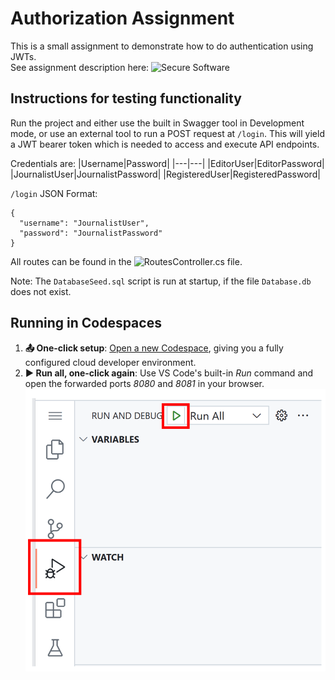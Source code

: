 # Authorization Assignment
This is a small assignment to demonstrate how to do authentication using JWTs.  
See assignment description here: ![Secure Software](https://rpede.github.io/SecureSoftwareDevelopment/assignments/authorization)

## Instructions for testing functionality
Run the project and either use the built in Swagger tool in Development mode, or use an external tool to run a POST request at `/login`.
This will yield a JWT bearer token which is needed to access and execute API endpoints.

Credentials are:
|Username|Password|
|---|---|
|EditorUser|EditorPassword|
|JournalistUser|JournalistPassword|
|RegisteredUser|RegisteredPassword|

`/login` JSON Format:
```
{
  "username": "JournalistUser",
  "password": "JournalistPassword"
}
```

All routes can be found in the ![RoutesController.cs](SampleApp/BackEnd/RoutesController.cs) file.

Note: The `DatabaseSeed.sql` script is run at startup, if the file `Database.db` does not exist.

## Running in Codespaces

1. **📤 One-click setup**: [Open a new Codespace](https://codespaces.new/github/dotnet-codespaces), giving you a fully configured cloud developer environment.
2. **▶️ Run all, one-click again**: Use VS Code's built-in *Run* command and open the forwarded ports *8080* and *8081* in your browser. 
![](images/RunAll.png)
